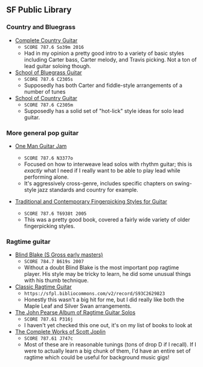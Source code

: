## SF Public Library

### Country and Bluegrass

- [Complete Country Guitar](https://sfpl.bibliocommons.com/v2/record/S93C3299579)
  - `SCORE 787.6 So39m 2016`
  - Had in my opinion a pretty good intro to a variety of basic
    styles including Carter bass, Carter melody, and Travis
    picking. Not a ton of lead guitar soloing though.
- [School of Bluegrass Guitar](https://sfpl.bibliocommons.com/v2/record/S93C2512844)
  - `SCORE 787.6 C2305s`
  - Supposedly has both Carter and fiddle-style arrangements
    of a number of tunes
- [School of Country Guitar](https://sfpl.bibliocommons.com/v2/record/S93C2369934)
  - `SCORE 787.6 C2305m`
  - Supposedly has a solid set of "hot-lick" style ideas for solo
    lead guitar.

### More general pop guitar

- [One Man Guitar Jam](https://sfpl.bibliocommons.com/v2/record/S93C2906817)
  - `SCORE 787.6 N3377o`
  - Focused on how to interweave lead solos with rhythm guitar; this
    is *exactly* what I need if I really want to be able to play
    lead while performing alone.
  - It's aggressively cross-genre, includes specific chapters on
    swing-style jazz standards and country for example.

- [Traditional and Contemporary Fingerpicking Styles for Guitar](https://sfpl.bibliocommons.com/v2/record/S93C2629829)
  - `SCORE 787.6 T6938t 2005`
  - This was a pretty good book, covered a fairly wide variety of
    older fingerpicking styles.

### Ragtime guitar

- [Blind Blake (S Gross early masters)](https://sfpl.bibliocommons.com/v2/record/S93C2078501)
  - `SCORE 784.7 B619s 2007`
  - Without a doubt Blind Blake is the most important pop ragtime
    player. His style may be tricky to learn, he did some unusual
    things with his thumb technique.
- [Classic Ragtime Guitar](https://sfpl.bibliocommons.com/v2/record/S93C2629823)
  - `https://sfpl.bibliocommons.com/v2/record/S93C2629823`
  - Honestly this wasn't a big hit for me, but I did really like
    both the Maple Leaf and Silver Swan arrangements.
- [The John Pearse Album of Ragtime Guitar Solos](https://sfpl.bibliocommons.com/v2/record/S93C5765896)
  - `SCORE 787.61 P316j`
  - I haven't yet checked this one out, it's on my list of books to
    look at
- [The Complete Works of Scott Joplin](https://sfpl.bibliocommons.com/v2/record/S93C2728868)
  - `SCORE 787.61 J747c`
  - Most of these are in reasonable tunings (tons of drop D if I recall).
    If I were to actually learn a big chunk of them, I'd have an entire
    set of ragtime which could be useful for background music gigs!
